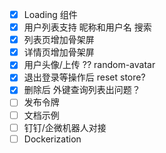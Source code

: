 - [x] Loading 组件
- [x] 用户列表支持 昵称和用户名 搜索
- [x] 列表页增加骨架屏
- [x] 详情页增加骨架屏
- [x] 用户头像/上传 ?? random-avatar
- [x] 退出登录等操作后 reset store?
- [x] 删除后 外键查询列表出问题？
- [ ] 发布令牌
- [ ] 文档示例
- [ ] 钉钉/企微机器人对接
- [ ] Dockerization